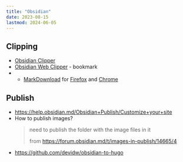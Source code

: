 ```yaml
---
title: "Obsidian"
date: 2023-08-15
lastmod: 2024-06-05
---
```

## Clipping
- [Obsidian Clipper](https://github.com/jplattel/obsidian-clipper)
- [Obsidian Web Clipper](https://stephango.com/obsidian-web-clipper) - bookmark
- * [MarkDownload](https://github.com/deathau/markdownload) for [Firefox](https://addons.mozilla.org/en-GB/firefox/addon/markdownload/) and [Chrome](https://chromewebstore.google.com/detail/markdownload-markdown-web/pcmpcfapbekmbjjkdalcgopdkipoggdi)
## Publish
- https://help.obsidian.md/Obsidian+Publish/Customize+your+site
- How to publish images?
	> need to publish the folder with the image files in it
	>
	> from https://forum.obsidian.md/t/images-in-publish/14665/4
- https://github.com/devidw/obsidian-to-hugo
